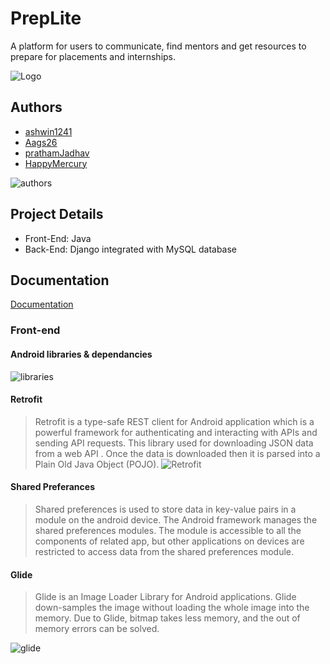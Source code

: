 
#  PrepLite

A platform for users to communicate, find mentors and get resources to prepare for placements and internships.


![Logo](https://github.com/ashwin1241/PrepLite/blob/master/app/src/main/res/drawable/apklogo.jpeg?raw=true)


## Authors

- [ashwin1241](https://github.com/ashwin1241)
- [Aags26](https://github.com/Aags26)
- [prathamJadhav](https://github.com/prathamJadhav)
- [HappyMercury](https://github.com/HappyMercury)

![authors](https://github.com/ashwin1241/PrepLite/blob/master/app/src/main/res/drawable/authors.jpg?raw=true)




## Project Details
- Front-End: Java
- Back-End: Django integrated with MySQL database
## Documentation

[Documentation](https://docs.google.com/presentation/d/1IiiarApBDb_qv1eqQeNqHcDgm2eNQJ4ZWBUoqev21tA/edit?usp=sharing)

### Front-end
####   Android libraries & dependancies
![libraries](https://github.com/ashwin1241/PrepLite/blob/master/app/src/main/res/drawable/p11.jpg?raw=true)
#### Retrofit

> Retrofit is a type-safe REST client for Android application which is a powerful framework for authenticating and interacting with APIs and sending API requests. This library used for downloading JSON  data from a web API . Once the data is downloaded then it is parsed into a Plain Old Java Object (POJO).
> ![Retrofit](https://github.com/ashwin1241/PrepLite/blob/master/app/src/main/res/retrofitimg.png?raw=true)
#### Shared Preferances
> Shared preferences is used to store  data in key-value pairs in a module on the android device. The Android framework manages the shared preferences modules. The module is accessible to all the components of related app, but other applications on devices are restricted to access data from the shared preferences module.

#### Glide
> Glide is an Image Loader Library for Android applications. Glide down-samples the image without loading the whole image into the memory. Due to Glide, bitmap takes less memory, and the out of memory errors can be solved.

![glide](https://github.com/ashwin1241/PrepLite/blob/master/app/src/main/res/drawable/glide.png?raw=true)